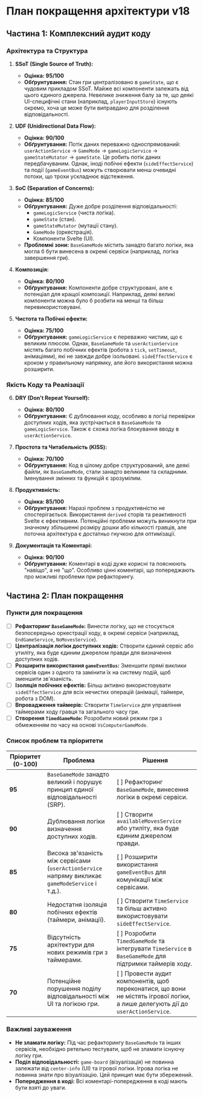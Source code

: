 # План покращення архітектури v18

## Частина 1: Комплексний аудит коду

### Архітектура та Структура

1.  **SSoT (Single Source of Truth):**
    *   **Оцінка: 95/100**
    *   **Обґрунтування:** Стан гри централізовано в `gameState`, що є чудовим прикладом SSoT. Майже всі компоненти залежать від цього єдиного джерела. Невелике зниження балу за те, що деякі UI-специфічні стани (наприклад, `playerInputStore`) існують окремо, хоча це може бути виправдано для розділення відповідальності.

2.  **UDF (Unidirectional Data Flow):**
    *   **Оцінка: 90/100**
    *   **Обґрунтування:** Потік даних переважно односпрямований: `userActionService` -> `GameMode` -> `gameLogicService` -> `gameStateMutator` -> `gameState`. Це робить потік даних передбачуваним. Однак, іноді побічні ефекти (`sideEffectService`) та події (`gameEventBus`) можуть створювати менш очевидні потоки, що трохи ускладнює відстеження.

3.  **SoC (Separation of Concerns):**
    *   **Оцінка: 85/100**
    *   **Обґрунтування:** Дуже добре розділення відповідальності:
        *   `gameLogicService` (чиста логіка).
        *   `gameState` (стан).
        *   `gameStateMutator` (мутації стану).
        *   `GameMode` (оркестрація).
        *   Компоненти Svelte (UI).
    *   **Проблемні зони:** `BaseGameMode` містить занадто багато логіки, яка могла б бути винесена в окремі сервіси (наприклад, логіка завершення гри).

4.  **Композиція:**
    *   **Оцінка: 80/100**
    *   **Обґрунтування:** Компоненти добре структуровані, але є потенціал для кращої композиції. Наприклад, деякі великі компоненти можна було б розбити на менші та більш перевикористовувані.

5.  **Чистота та Побічні ефекти:**
    *   **Оцінка: 75/100**
    *   **Обґрунтування:** `gameLogicService` є переважно чистим, що є великим плюсом. Однак, `BaseGameMode` та `userActionService` містять багато побічних ефектів (робота з `tick`, `setTimeout`, анімаціями), які не завжди добре ізольовані. `sideEffectService` є кроком у правильному напрямку, але його використання можна розширити.

### Якість Коду та Реалізації

6.  **DRY (Don't Repeat Yourself):**
    *   **Оцінка: 80/100**
    *   **Обґрунтування:** Є дублювання коду, особливо в логіці перевірки доступних ходів, яка зустрічається в `BaseGameMode` та `gameLogicService`. Також є схожа логіка блокування вводу в `userActionService`.

7.  **Простота та Читабельність (KISS):**
    *   **Оцінка: 70/100**
    *   **Обґрунтування:** Код в цілому добре структурований, але деякі файли, як `BaseGameMode`, стали занадто великими та складними. Іменування змінних та функцій є зрозумілим.

8.  **Продуктивність:**
    *   **Оцінка: 85/100**
    *   **Обґрунтування:** Наразі проблем з продуктивністю не спостерігається. Використання `derived` сторів та реактивності Svelte є ефективним. Потенційні проблеми можуть виникнути при значному збільшенні розміру дошки або кількості гравців, але поточна архітектура є достатньо гнучкою для оптимізації.

9.  **Документація та Коментарі:**
    *   **Оцінка: 90/100**
    *   **Обґрунтування:** Коментарі в коді дуже корисні та пояснюють "навіщо", а не "що". Особливо цінні коментарі, що попереджають про можливі проблеми при рефакторингу.

## Частина 2: План покращення

### Пункти для покращення

-   [ ] **Рефакторинг `BaseGameMode`:** Винести логіку, що не стосується безпосередньо оркестрації ходу, в окремі сервіси (наприклад, `EndGameService`, `NoMovesService`).
-   [ ] **Централізація логіки доступних ходів:** Створити єдиний сервіс або утиліту, яка буде єдиним джерелом правди для визначення доступних ходів.
-   [ ] **Розширити використання `gameEventBus`:** Зменшити прямі виклики сервісів один з одного та замінити їх на систему подій, щоб зменшити зв'язаність.
-   [ ] **Ізоляція побічних ефектів:** Більш активно використовувати `sideEffectService` для всіх нечистих операцій (анімації, таймери, робота з DOM).
-   [ ] **Впровадження таймерів:** Створити `TimeService` для управління таймерами ходу гравця та загального часу гри.
-   [ ] **Створення `TimedGameMode`:** Розробити новий режим гри з обмеженням по часу на основі `VsComputerGameMode`.

### Список проблем та пріоритети

| Пріоритет (0-100) | Проблема                                                                                             | Рішення                                                                                                                                                             |
| ----------------- | ---------------------------------------------------------------------------------------------------- | ------------------------------------------------------------------------------------------------------------------------------------------------------------------- |
| **95**            | `BaseGameMode` занадто великий і порушує принцип єдиної відповідальності (SRP).                        | [ ] Рефакторинг `BaseGameMode`, винесення логіки в окремі сервіси.                                                                                                    |
| **90**            | Дублювання логіки визначення доступних ходів.                                                        | [ ] Створити `availableMovesService` або утиліту, яка буде єдиним джерелом правди.                                                                                    |
| **85**            | Висока зв'язаність між сервісами (`userActionService` напряму викликає `gameModeService` і т.д.).      | [ ] Розширити використання `gameEventBus` для комунікації між сервісами.                                                                                             |
| **80**            | Недостатня ізоляція побічних ефектів (таймери, анімації).                                             | [ ] Створити `TimeService` та більш активно використовувати `sideEffectService`.                                                                                      |
| **75**            | Відсутність архітектури для нових режимів гри з таймерами.                                            | [ ] Розробити `TimedGameMode` та інтегрувати `TimeService` в `BaseGameMode` для підтримки таймерів ходу.                                                               |
| **70**            | Потенційне порушення поділу відповідальності між UI та логікою гри.                                   | [ ] Провести аудит компонентів, щоб переконатися, що вони не містять ігрової логіки, а лише делегують дії до `userActionService`.                                       |

### Важливі зауваження

*   **Не зламати логіку:** Під час рефакторингу `BaseGameMode` та інших сервісів, необхідно ретельно тестувати, щоб не зламати існуючу логіку гри.
*   **Поділ відповідальності:** `game-board` (візуалізація) не повинна залежати від `center-info` (UI) та ігрової логіки. Ігрова логіка не повинна знати про візуалізацію. Цей принцип має бути збережений.
*   **Попередження в коді:** Всі коментарі-попередження в коді мають бути взяті до уваги.